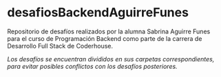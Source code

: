 # desafiosBackendAguirreFunes

Repositorio de desafíos realizados por la alumna Sabrina Aguirre Funes para el curso de Programación Backend como parte de la carrera de Desarrollo Full Stack de Coderhouse.

_Los desafíos se encuentran divididos en sus carpetas correspondientes, para evitar posibles conflictos con los desafíos posteriores._
